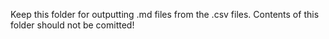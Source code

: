 Keep this folder for outputting .md files from the .csv files.
Contents of this folder should not be comitted!